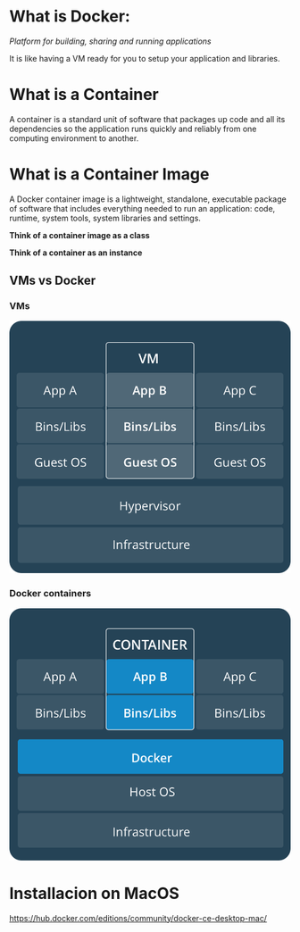 # What is Docker:

*Platform for building, sharing and running applications*

It is like having a VM ready for you to setup your application and libraries.

# What is a Container
A container is a standard unit of software that packages up code and all its dependencies so the application runs quickly and reliably from one computing environment to another.

# What is a Container Image
A Docker container image is a lightweight, standalone, executable package of software that includes everything needed to run an application: code, runtime, system tools, system libraries and settings.

**Think of a container image as a class**

**Think of a container as an instance**

## VMs vs Docker

### VMs
![Virtual Machine architecture](https://github.com/c0d5x/docker-k8s-notes/blob/master/docker/imgs/arch-vms.png?raw=true)

### Docker containers
![Docker Container architecture](https://github.com/c0d5x/docker-k8s-notes/blob/master/docker/imgs/arch-docker.png?raw=true)

# Installacion on MacOS
https://hub.docker.com/editions/community/docker-ce-desktop-mac/


